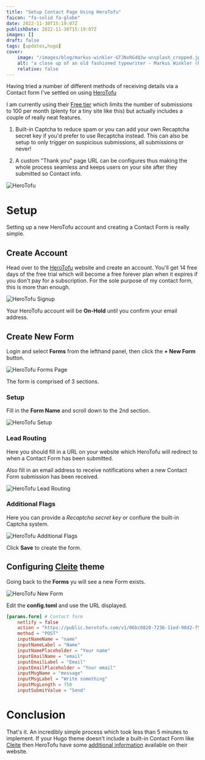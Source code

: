 ```yaml
---
title: "Setup Contact Page Using HeroTofu"
faicon: "fa-solid fa-globe"
date: 2022-11-30T15:19:07Z
publishDate: 2022-11-30T15:19:07Z
images: []
draft: false
tags: [updates,hugo]
cover:
    image: "/images/blog/markus-winkler-GTJNxRG4QJw-unsplash_cropped.jpg"
    alt: "a close up of an old fashioned typewriter - Markus Winkler (https://unsplash.com/photos/GTJNxRG4QJw)"
    relative: false
---
```


Having tried a number of different methods of receiving details via a Contact form I've settled on using [HeroTofu](https://herotofu.com)

I am currently using their [Free tier](https://herotofu.com/pricing) which limits the number of submissions to 100 per month (plenty for a tiny site like this) but actually includes a couple of really neat features.

1. Built-in Captcha to reduce spam or you can add your own Recaptcha secret key if you'd prefer to use Recaptcha instead. This can also be setup to only trigger on suspicious submissions, all submissions or never!

2. A custom "Thank you" page URL can be configures thus making the whole process seamless and keeps users on your site after they submitted so Contact info.

![HeroTofu](/images/logo/herotofu-logo.png)

# Setup

Setting up a new HeroTofu account and creating a Contact Form is really simple.

## Create Account

Head over to the [HeroTofu](https://app.herotofu.com/signup) website and create an account. You'll get 14 free days of the free trial which will become a free forever plan when it expires if you don't pay for a subscription. For the sole purpose of my contact form, this is more than enough.

![HeroTofu Signup](/images/blog/herotofu-signup.jpg)

Your HeroTofu account will be **On-Hold** until you confirm your email address.

## Create New Form

Login and select **Forms** from the lefthand panel, then click the **+ New Form** button.

![HeroTofu Forms Page](/images/blog/herotofu-forms-page.jpg)

The form is comprised of 3 sections.

### Setup

Fill in the **Form Name** and scroll down to the 2nd section.

![HeroTofu Setup](/images/blog/herotofu-form-setup.jpg)

### Lead Routing

Here you should fill in a URL on your website which HeroTofu will redirect to when a Contact Form has been submitted.

Also fill in an email address to receive notifications when a new Contact Form submission has been received.

![HeroTofu Lead Routing](/images/blog/herotofu-form-lead-routing.jpg)

### Additional Flags

Here you can provide a *Recaptcha secret key* or confiure the built-in Captcha system.

![HeroTofu Additional Flags](/images/blog/herotofu-form-additional-flags.jpg)

Click **Save** to create the form.

## Configuring [Cleite](https://github.com/alandoyle/hugo-cleite-theme) theme

Going back to the **Forms** yu will see a new Form exists.

![HeroTofu New Form](/images/blog/herotofu-new-form.jpg)

Edit the **config.toml** and use the URL displayed.

```toml
[params.form] # Contact form
    netlify = false
    action = "https://public.herotofu.com/v1/06bc0820-7236-11ed-90d2-f5e5b36b68af"
    method = "POST"
    inputNameName = "name"
    inputNameLabel = "Name"
    inputNamePlaceholder = "Your name"
    inputEmailName = "email"
    inputEmailLabel = "Email"
    inputEmailPlaceholder = "Your email"
    inputMsgName = "message"
    inputMsgLabel = "Write something"
    inputMsgLength = 750
    inputSubmitValue = "Send"
```

# Conclusion

That's it. An incredibly simple process which took less than 5 minutes to implement. If your Hugo theme doesn't include a built-in Contact Form like [Cleite](https://github.com/alandoyle/hugo-cleite-theme) then HeroTofu have some [additional information](https://herotofu.com/solutions/guides/hugo-contact-form) available on their website.